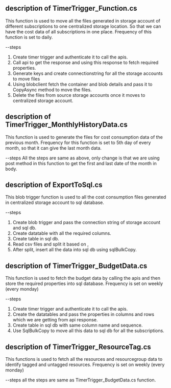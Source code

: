 ## description of TimerTrigger_Function.cs

This function is used to move all the files generated in storage account of different subscriptions to one centralized storage location. So that we can have the cost data of all subscriptions in one place. Frequency of this function is set to daily.

--steps
1. Create timer trigger and authenticate it to call the apis.
2. Call api to get the response and using this response to fetch required properties.
3. Generate keys and create connectionstring for all the storage accounts to move files
4. Using blobclient fetch the container and blob details and pass it to CopyAsync method to move the files.
5. Delete the files from source storage accounts once it moves to centralized storage account.


## description of TimerTrigger_MonthlyHistoryData.cs

This function is used to generate the files for cost consumption data of the previous month. Frequency for this function is set to 5th day of every month, so that it can give the last month data.

--steps
All the steps are same as above, only change is that we are using post method in this function to get the first and last date of the month in body.



## description of ExportToSql.cs
This blob trigger function is used to all the cost consumption files generated in centralized storage account to sql database.

--steps
1. Create blob trigger and pass the connection string of storage account and sql db.
2. Create datatable with all the required columns.
3. Create table in sql db.
4. Read csv files and split it based on ,
5. After split, insert all the data into sql db using sqlBulkCopy.



## description of TimerTrigger_BudgetData.cs

This function is used to fetch the budget data by calling the apis and then store the required properties into sql database. Frequency is set on weekly (every monday)

--steps
1. Create timer trigger and authenticate it to call the apis.
2. Create the datatables and pass the properties in columns and rows which we are getting from api response.
3. Create table in sql db with same column name and sequence.
4. Use SqlBulkCopy to move all this data to sql db for all the subscriptions.



## description of TimerTrigger_ResourceTag.cs

This functions is used to fetch all the resources and resourcegroup data to identify tagged and untagged resources. Frequency is set on weekly (every monday)

--steps
all the steps are same as TimerTrigger_BudgetData.cs function.

